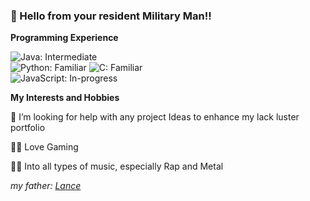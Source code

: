### 👋 Hello from your resident Military Man!! 


**Programming Experience**

![Java: Intermediate](https://img.shields.io/badge/JAVA-Intermediate-lightgreen
)       
![Python: Familiar](https://img.shields.io/badge/Python-Familiar-yellow
)
![C: Familiar](https://img.shields.io/badge/C-Familiar-yellow
)       
![JavaScript: In-progress](https://img.shields.io/badge/JavaScript-Learning-red
)


**My Interests and Hobbies**

🤔 I’m looking for help with any project Ideas to enhance my lack luster portfolio

🐱‍👤 Love Gaming

🤷‍♂️ Into all types of music, especially Rap and Metal

_my father: [Lance](https://github.com/Lancear)_

<!--
**GeorgZs/GeorgZs** is a ✨ _special_ ✨ repository because its `README.md` (this file) appears on your GitHub profile.
 **Shields.io** 
Here are some ideas to get you started:

- 🔭 I’m currently working on ...
- 🌱 I’m currently learning ...
- 👯 I’m looking to collaborate on ...
- 🤔 I’m looking for help with ...
- 💬 Ask me about ...
- 📫 How to reach me: ...
- 😄 Pronouns: ...
- ⚡ Fun fact: ...
-->
